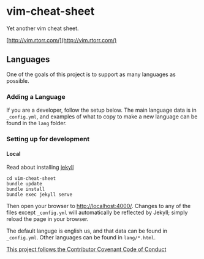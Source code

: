 vim-cheat-sheet
===============

Yet another vim cheat sheet.

[http://vim.rtorr.com/](http://vim.rtorr.com/)

## Languages

One of the goals of this project is to support
as many languages as possible.

### Adding a Language

If you are a developer, follow the setup below. The main language data is in `_config.yml`, and examples of what to copy
to make a new language can be found in the `lang` folder.

### Setting up for development

#### Local

Read about installing [jekyll](http://jekyllrb.com/)

```
cd vim-cheat-sheet
bundle update
bundle install
bundle exec jekyll serve
```

Then open your browser to [http://localhost:4000/](http://localhost:4000/).  Changes to any of the files except `_config.yml` will automatically be reflected by Jekyll; simply reload the page in your browser.

The default languge is english us, and that data can be found in `_config.yml`. Other languages can be found in `lang/*.html`.

[This project follows the Contributor Covenant Code of Conduct](http://contributor-covenant.org/version/1/4)
